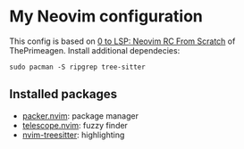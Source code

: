# My Neovim configuration
This config is based on [0 to LSP: Neovim RC From Scratch](https://www.youtube.com/watch?v=w7i4amO_zaE) of ThePrimeagen.
Install additional dependecies:
```
sudo pacman -S ripgrep tree-sitter
```
## Installed packages
- [packer.nvim](https://github.com/wbthomason/packer.nvim): package manager
- [telescope.nvim](https://github.com/nvim-telescope/telescope.nvim): fuzzy finder
- [nvim-treesitter](https://github.com/nvim-treesitter/nvim-treesitter): highlighting

